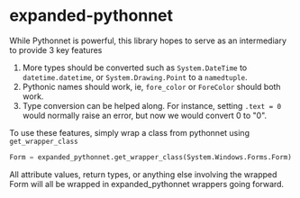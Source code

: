 # expanded-pythonnet
While Pythonnet is powerful, this library hopes to serve as an intermediary to provide 3 key features

1. More types should be converted such as `System.DateTime` to `datetime.datetime`, 
    or `System.Drawing.Point` to a `namedtuple`.
2. Pythonic names should work, ie, `fore_color` or `ForeColor` should both work.
3. Type conversion can be helped along. For instance, setting `.text = 0` would normally raise an error, 
    but now we would convert 0 to "0".

To use these features, simply wrap a class from pythonnet using `get_wrapper_class`

```python
Form = expanded_pythonnet.get_wrapper_class(System.Windows.Forms.Form)
```

All attribute values, return types, or anything else involving the wrapped Form will all be wrapped in 
    expanded_pythonnet wrappers going forward.